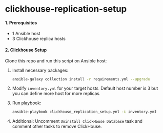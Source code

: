 # clickhouse-replication-setup

#### 1. Prerequisites

- 1 Ansible host
- 3 Clickhouse replica hosts



#### 2. Clickhouse Setup

Clone this repo and run this script on Ansible host:

1. Install necessary packages:
   ```bash
   ansible-galaxy collection install -r requirements.yml --upgrade
   ```

2. Modify `inventory.yml` for your target hosts. Default host number is 3 but you can define more host for more replicas.

3. Run playbook:

   ```bash
   ansible-playbook clickhouse_replication_setup.yml -i inventory.yml -k -K
   ```


4. Additional: Uncomment `Uninstall ClickHouse Database` task and comment other tasks to remove ClickHouse.
